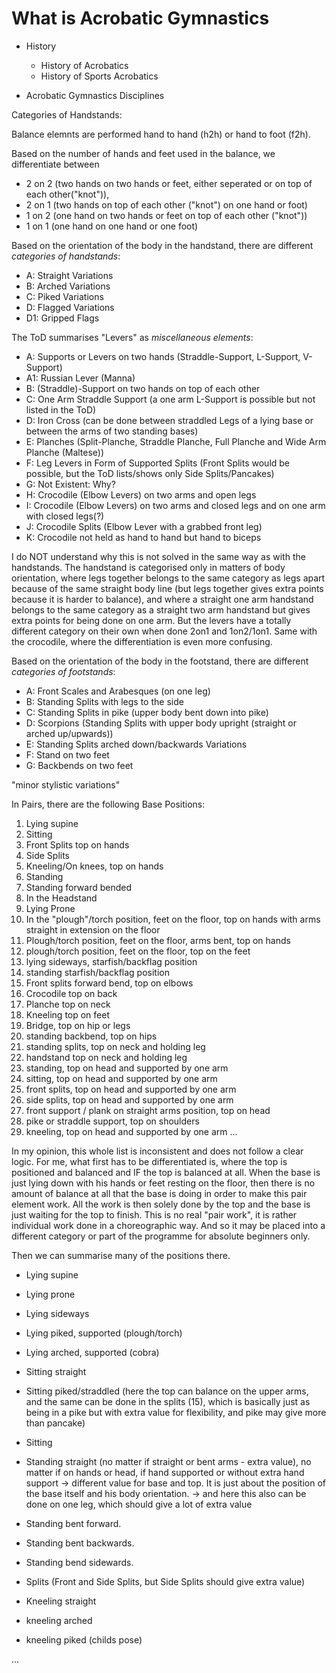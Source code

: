 # What is Acrobatic Gymnastics

* History
    * History of Acrobatics  
    * History of Sports Acrobatics

* Acrobatic Gymnastics Disciplines





Categories of Handstands:

Balance elemnts are performed hand to hand (h2h) or hand to foot (f2h).

Based on the number of hands and feet used in the balance, we differentiate between

* 2 on 2 (two hands on two hands or feet, either seperated or on top of each other("knot")), 
* 2 on 1 (two hands on top of each other ("knot") on one hand or foot) 
* 1 on 2 (one hand on two hands or feet on top of each other ("knot"))
* 1 on 1 (one hand on one hand or one foot)

Based on the orientation of the body in the handstand, there are different *categories of handstands*:

* A: Straight Variations
* B: Arched Variations 
* C: Piked Variations
* D: Flagged Variations
* D1: Gripped Flags

The ToD summarises "Levers" as *miscellaneous elements*:

* A: Supports or Levers on two hands (Straddle-Support, L-Support, V-Support)
* A1: Russian Lever (Manna)
* B: (Straddle)-Support on two hands on top of each other
* C: One Arm Straddle Support (a one arm L-Support is possible but not listed in the ToD)
* D: Iron Cross (can be done between straddled Legs of a lying base or between the arms of two standing bases)
* E: Planches (Split-Planche, Straddle Planche, Full Planche and Wide Arm Planche (Maltese))
* F: Leg Levers in Form of Supported Splits (Front Splits would be possible, 
     but the ToD lists/shows only Side Splits/Pancakes)
* G: Not Existent: Why?
* H: Crocodile (Elbow Levers) on two arms and open legs
* I: Crocodile (Elbow Levers) on two arms and closed legs and on one arm with closed legs(?)
* J: Crocodile Splits (Elbow Lever with a grabbed front leg)
* K: Crocodile not held as hand to hand but hand to biceps

I do NOT understand why this is not solved in the same way as with the handstands. The handstand is categorised only in matters of body orientation, where legs together belongs to the same category as legs apart because of the same straight body line (but legs together gives extra points because it is harder to balance), and where a straight one arm handstand belongs to the same category as a straight two arm handstand but gives extra points for being done on one arm. But the levers have a totally different category on their own when done 2on1 and 1on2/1on1. Same with the crocodile, where the differentiation is even more confusing. 

Based on the orientation of the body in the footstand, there are different *categories of footstands*:

* A: Front Scales and Arabesques (on one leg)
* B: Standing Splits with legs to the side
* C: Standing Splits in pike (upper body bent down into pike)
* D: Scorpions (Standing Splits with upper body upright (straight or arched up/upwards))
* E: Standing Splits arched down/backwards Variations
* F: Stand on two feet 
* G: Backbends on two feet


"minor stylistic variations"





In Pairs, there are the following Base Positions:
1. Lying supine
2. Sitting
3. Front Splits top on hands
4. Side Splits
5. Kneeling/On knees, top on hands
6. Standing
7. Standing forward bended
8. In the Headstand
9. Lying Prone
10. In the "plough"/torch position, feet on the floor, top on hands with arms straight in extension on the floor
11. Plough/torch position, feet on the floor, arms bent, top on hands
12. plough/torch position, feet on the floor, top on the feet
13. lying sideways, starfish/backflag position
14. standing starfish/backflag position
15. Front splits forward bend, top on elbows
16. Crocodile top on back
17. Planche top on neck
18. Kneeling top on feet
19. Bridge, top on hip or legs
20. standing backbend, top on hips
21. standing splits, top on neck and holding leg
22. handstand top on neck and holding leg
23. standing, top on head and supported by one arm
24. sitting, top on head and supported by one arm
25. front splits, top on head and supported by one arm
26. side splits, top on head and supported by one arm
27. front support / plank on straight arms position, top on head
28. pike or straddle support, top on shoulders
29. kneeling, top on head and supported by one arm
... 

In my opinion, this whole list is inconsistent and does not follow a clear logic.
For me, what first has to be differentiated is, where the top is positioned and balanced
and IF the top is balanced at all.
When the base is just lying down with his hands or feet resting on the floor,
then there is no amount of balance at all that the base is doing in order to make this pair element work.
All the work is then solely done by the top and the base is just waiting for the top to finish. 
This is no real "pair work", it is rather individual work done in a choreographic way. 
And so it may be placed into a different category or part of the programme for absolute beginners only.

Then we can summarise many of the positions there.

* Lying supine
* Lying prone
* Lying sideways

* Lying piked, supported (plough/torch)
* Lying arched, supported (cobra)

* Sitting straight
* Sitting piked/straddled (here the top can balance on the upper arms, and the same can be done in the splits (15),
which is basically just as being in a pike but with extra value for flexibility, and pike may give more than pancake)
* Sitting 

* Standing straight (no matter if straight or bent arms - extra value), no matter if on hands or head,
if hand supported or without extra hand support -> different value for base and top. 
It is just about the position of the base itself and his body orientation. 
    -> and here this also can be done on one leg, which should give a lot of extra value
* Standing bent forward.
* Standing bent backwards.
* Standing bend sidewards.

* Splits (Front and Side Splits, but Side Splits should give extra value)

* Kneeling straight
* kneeling arched
* kneeling piked (childs pose)

... 
